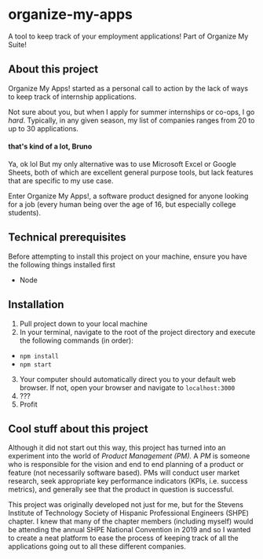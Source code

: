 # organize-my-apps
A tool to keep track of your employment applications! Part of Organize My Suite!

## About this project
Organize My Apps! started as a personal call to action by the lack of ways to keep track of internship applications.

Not sure about you, but when I apply for summer internships or co-ops, I go *hard*. Typically, in any given season,
my list of companies ranges from 20 to up to 30 applications.

#### that's kind of a lot, Bruno

Ya, ok lol
But my only alternative was to use Microsoft Excel or Google Sheets, both of which are excellent general purpose tools, but
lack features that are specific to my use case.

Enter Organize My Apps!, a software product designed for anyone looking for a job (every human being over the age of 16, but
especially college students).

## Technical prerequisites
Before attempting to install this project on your machine, ensure you have the following things installed first
- Node

## Installation
1. Pull project down to your local machine
2. In your terminal, navigate to the root of the project directory and execute the following commands (in order):
- `npm install`
- `npm start`
3. Your computer should automatically direct you to your default web browser. If not, open your browser and navigate to
`localhost:3000`
4. ???
5. Profit

## Cool stuff about this project
Although it did not start out this way, this project has turned into an experiment into the world of *Product Management (PM).*
A *PM* is someone who is responsible for the vision and end to end planning of a product or feature (not necessarily
software based). PMs will conduct user market research, seek appropriate key performance indicators (KPIs, i.e. success metrics),
and generally see that the product in question is successful.

This project was originally developed not just for me, but for the Stevens Institute of Technology Society of Hispanic
Professional Engineers (SHPE) chapter. I knew that many of the chapter members (including myself) would be attending the
annual SHPE National Convention in 2019 and so I wanted to create a neat platform to ease the process of keeping track of all
the applications going out to all these different companies.
